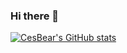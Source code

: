 ### Hi there 👋

[![CesBear's GitHub stats](https://github-readme-stats.vercel.app/api?username=cesbear&theme=dracula&show_icons=true)](linkedin.com/in/cesar-alejandro-ramirez)


<!--
**CesBear/CesBear** is a ✨ _special_ ✨ repository because its `README.md` (this file) appears on your GitHub profile.

Here are some ideas to get you started:

- 🔭 I’m currently working on ...
- 🌱 I’m currently learning ...
- 👯 I’m looking to collaborate on ...
- 🤔 I’m looking for help with ...
- 💬 Ask me about ...
- 📫 How to reach me: ...
- 😄 Pronouns: ...
- ⚡ Fun fact: ...
-->
